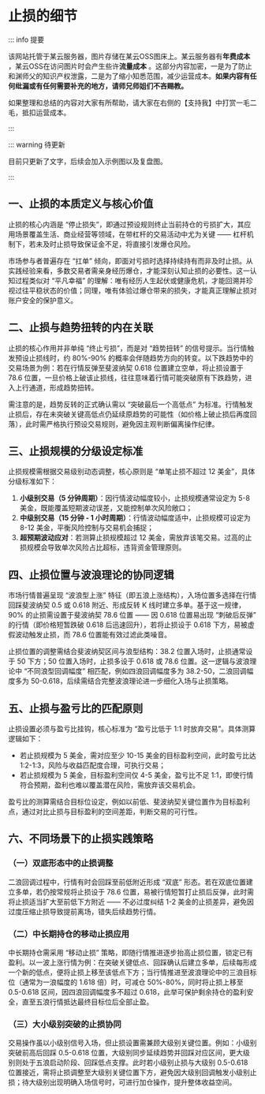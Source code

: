 # 止损的细节

::: info 提要

该网站托管于某云服务器，图片存储在某云OSS图床上。某云服务器有**年费成本** ，某云OSS在访问图片时会产生些许**流量成本** 。这部分内容加密，一是为了防止和渊师父的知识产权泄露，二是为了缩小知悉范围，减少运营成本。**如果内容有任何纰漏或有任何需要补充的地方，请师兄师姐们不吝赐教。**

如果整理和总结的内容对大家有所帮助，请大家在右侧的【支持我】中打赏一毛二毛，抵扣运营成本。

:::

::: warning 待更新

目前只更新了文字，后续会加入示例图以及复盘图。

:::

## 一、止损的本质定义与核心价值

止损的核心内涵是 “停止损失”，即通过预设规则终止当前持仓的亏损扩大，其应用场景覆盖生活、商业经营等领域，在带杠杆的交易活动中尤为关键 —— 杠杆机制下，若未及时止损导致保证金不足，将直接引发爆仓风险。



市场参与者普遍存在 “扛单” 倾向，即面对亏损时选择持续持有而非及时止损。从实践经验来看，多数交易者需亲身经历爆仓，才能深刻认知止损的必要性。这一认知过程类似对 “平凡幸福” 的理解：唯有经历人生起伏或健康危机，才能回溯并珍视过往平稳状态的价值；同理，唯有体验过爆仓带来的损失，才能真正理解止损对账户安全的保护意义。

## 二、止损与趋势扭转的内在关联

止损的核心作用并非单纯 “终止亏损”，而是对 “趋势扭转” 的信号提示。当行情触发预设止损线时，约 80%-90% 的概率会伴随趋势方向的转变。以下跌趋势中的交易场景为例：若在行情反弹至斐波纳契 0.618 位置建立空单，将止损设置于 78.6 位置，一旦价格上破该止损线，往往意味着行情可能突破原有下跌趋势，进入上行通道，形成趋势扭转。



需注意的是，趋势反转的正式确认需以 “突破最后一个高低点” 为标准。行情触发止损后，存在未突破关键高低点仍延续原趋势的可能性（如价格上破止损后再度回落），此时需严格执行预设交易规则，避免因主观判断偏离操作纪律。

## 三、止损规模的分级设定标准

止损规模需根据交易级别动态调整，核心原则是 “单笔止损不超过 12 美金”，具体分级标准如下：



1. **小级别交易（5 分钟周期）**：因行情波动幅度较小，止损规模通常设定为 5-8 美金，既能覆盖短期波动误差，又能控制单次风险敞口；
2. **中级别交易（15 分钟 - 1 小时周期）**：行情波动幅度适中，止损规模可设定为 8-12 美金，平衡风险控制与交易机会捕捉；
3. **超预期波动应对**：若测算止损规模超过 12 美金，需放弃该笔交易。过高的止损规模会导致单次风险占比超标，违背资金管理原则。

## 四、止损位置与波浪理论的协同逻辑

市场行情普遍呈现 “波浪型上涨” 特征（即五浪上涨结构），入场位置多选择在行情回踩斐波纳契 0.5 或 0.618 附近、形成反转 K 线时建立多单。基于这一规律，90% 的止损需设置于斐波纳契 78.6 位置 —— 因 0.618 位置易出现 “刺破后反弹” 的行情（即价格短暂跌破 0.618 后迅速回升），若将止损设于 0.618 下方，易被虚假波动触发止损，而 78.6 位置能有效过滤此类噪音。



止损位置的调整需结合斐波纳契区间与浪型结构：38.2 位置入场时，止损通常设于 50 下方；50 位置入场时，止损多设于 0.618 或 78.6 位置。这一逻辑与波浪理论中 “不同浪型回调幅度” 相匹配，例如四浪回调幅度多为 38.2-50，二浪回调幅度多为 50-0.618，后续需结合完整波浪理论进一步细化入场与止损策略。

## 五、止损与盈亏比的匹配原则

止损设置必须与盈亏比挂钩，核心标准为 “盈亏比低于 1:1 时放弃交易”。具体测算逻辑如下：



- 若止损规模为 5 美金，需对应至少 10-15 美金的目标盈利空间，此时盈亏比达 1:2-1:3，风险与收益匹配度合理，可执行交易；
- 若止损规模为 5 美金，目标盈利空间仅 4-5 美金，盈亏比不足 1:1，即使行情符合预期，盈利也难以覆盖潜在风险，需放弃该交易机会。



盈亏比的测算需结合目标位设定，例如以前低、斐波纳契关键位置作为目标盈利点，通过对比止损与目标盈利的空间差距，判断交易的可行性。

## 六、不同场景下的止损实践策略

### （一）双底形态中的止损调整

二浪回调过程中，行情有时会回踩至前低附近形成 “双底” 形态。若在双底位置建立多单，若仍按常规将止损设于 78.6 位置，易被行情短暂打止损后反弹，此时需将止损适当扩大至前低下方附近 —— 不必过度纠结 1-2 美金的止损差异，避免因过度压缩止损导致提前离场，错失后续趋势行情。

### （二）中长期持仓的移动止损应用

中长期持仓需采用 “移动止损” 策略，即随行情推进逐步抬高止损位置，锁定已有盈利。以一波上涨行情为例：在突破关键低点、回踩确认后建立多单，后续每形成一个新的低点，便将止损上移至该低点下方；当行情推进至波浪理论中的三浪目标位（通常为一浪幅度的 1.618 倍）时，可减仓 50%-80%，同时将止损上移至 0.5-0.618 区间，因四浪回调幅度多不超过 0.618，此举可保护剩余持仓的盈利安全，直至五浪行情抵达最终目标位后全部止盈。

### （三）大小级别突破的止损协同

交易操作虽以小级别信号入场，但止损设置需兼顾大级别关键位置。例如：小级别突破前高后回踩 0.5-0.618 位置，大级别同步延续趋势并回踩对应区间，更大级别则处于五浪启动阶段、回踩低点支撑。此时若小级别止损与大级别 0.5-0.618 位置接近，需将止损调整至大级别关键位置下方，避免因大级别回调触发小级别止损；待大级别出现明确入场信号时，可进行加仓操作，提升整体收益空间。

<!-- 总结成文章形式，分章节，然后用严肃方式去总结，不要说作者指出，视频指出。章节标题不要有很浓的ai味儿。 -->